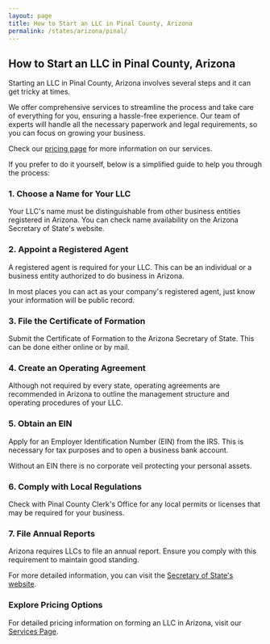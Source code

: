 ```yaml
---
layout: page
title: How to Start an LLC in Pinal County, Arizona
permalink: /states/arizona/pinal/
---
```


<h2>How to Start an LLC in Pinal County, Arizona</h2>

<p>Starting an LLC in Pinal County, Arizona involves several steps and it can get tricky at times.</p>

<p>We offer comprehensive services to streamline the process and take care of everything for you, ensuring a hassle-free experience. Our team of experts will handle all the necessary paperwork and legal requirements, so you can focus on growing your business.</p>

<p>Check our <a href="/services/">pricing page</a> for more information on our services.</p>

<p>If you prefer to do it yourself, below is a simplified guide to help you through the process:</p>

<h3>1. Choose a Name for Your LLC</h3>
<p>Your LLC's name must be distinguishable from other business entities registered in Arizona. You can check name availability on the Arizona Secretary of State's website.</p>

<h3>2. Appoint a Registered Agent</h3>
<p>A registered agent is required for your LLC. This can be an individual or a business entity authorized to do business in Arizona.</p>

<p>In most places you can act as your company's registered agent, just know your information will be public record.<p>

<h3>3. File the Certificate of Formation</h3>
<p>Submit the Certificate of Formation to the Arizona Secretary of State. This can be done either online or by mail.</p>

<h3>4. Create an Operating Agreement</h3>
<p>Although not required by every state, operating agreements are recommended in Arizona to outline the management structure and operating procedures of your LLC.</p>

<h3>5. Obtain an EIN</h3>
<p>Apply for an Employer Identification Number (EIN) from the IRS. This is necessary for tax purposes and to open a business bank account.</p>

<p>Without an EIN there is no corporate veil protecting your personal assets.</p>

<h3>6. Comply with Local Regulations</h3>
<p>Check with Pinal County Clerk's Office for any local permits or licenses that may be required for your business.</p>

<h3>7. File Annual Reports</h3>
<p>Arizona requires LLCs to file an annual report. Ensure you comply with this requirement to maintain good standing.</p>

<p>For more detailed information, you can visit the <a href="https://azsos.gov/business">Secretary of State's website</a>.</p>

<h3>Explore Pricing Options</h3>
<p>For detailed pricing information on forming an LLC in Arizona, visit our <a href="{ '/services/' | relative_url }">Services Page</a>.</p>
